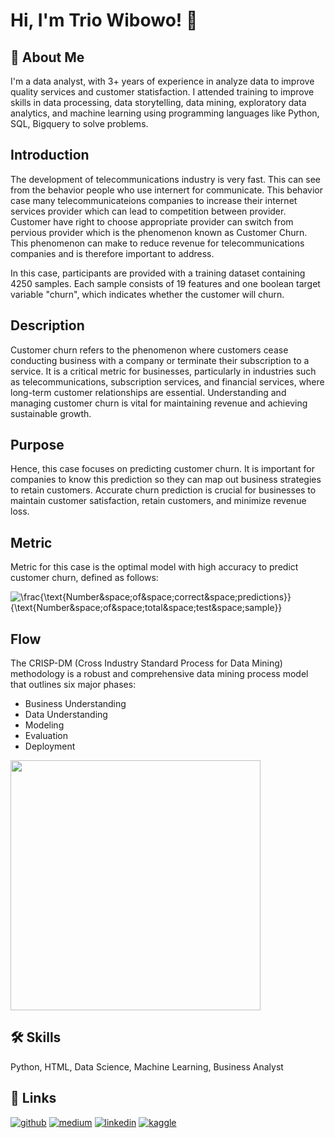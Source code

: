 # Hi, I'm Trio Wibowo! 👋

## 🚀 About Me
I'm a data analyst, with 3+ years of experience in analyze data to improve quality services and customer statisfaction. I attended training to improve skills in data processing, data storytelling, data mining, exploratory data analytics, and machine learning using programming languages like Python, SQL, Bigquery to solve problems.

## Introduction
The development of telecommunications industry is very fast. This can see from the behavior people who use internert for communicate. This behavior case many telecommunicateions companies to increase their internet services provider which can lead to competition between provider. Customer have right to choose appropriate provider can switch from pervious provider which is the phenomenon known as Customer Churn. This phenomenon can make to reduce revenue for telecommunications companies and is therefore important to address.

In this case, participants are provided with a training dataset containing 4250 samples. Each sample consists of 19 features and one boolean target variable "churn", which indicates whether the customer will churn.

## Description
Customer churn refers to the phenomenon where customers cease conducting business with a company or terminate their subscription to a service. It is a critical metric for businesses, particularly in industries such as telecommunications, subscription services, and financial services, where long-term customer relationships are essential. Understanding and managing customer churn is vital for maintaining revenue and achieving sustainable growth.

## Purpose
Hence, this case focuses on predicting customer churn. It is important for companies to know this prediction so they can map out business strategies to retain customers. Accurate churn prediction is crucial for businesses to maintain customer satisfaction, retain customers, and minimize revenue loss.

## Metric
Metric for this case is the optimal model with high accuracy to predict customer churn, defined as follows:

![\frac{\text{Number&space;of&space;correct&space;predictions}}{\text{Number&space;of&space;total&space;test&space;sample}}](https://latex.codecogs.com/svg.image?Accuracy=\frac{\text{Number&space;of&space;correct&space;predictions}}{\text{Number&space;of&space;total&space;test&space;sample}})

## Flow
The CRISP-DM (Cross Industry Standard Process for Data Mining) methodology is a robust and comprehensive data mining process model that outlines six major phases:
- Business Understanding
- Data Understanding
- Modeling
- Evaluation
- Deployment

<img src="https://upload.wikimedia.org/wikipedia/commons/b/b9/CRISP-DM_Process_Diagram.png" width=400px height=400px />

## 🛠 Skills
Python, HTML, Data Science, Machine Learning, Business Analyst

## 🔗 Links
[![github](https://img.shields.io/badge/github-000?style=for-the-badge&logo=github&logoColor=white)](https://github.com/triowibowo21/customer-churn-prediction/blob/master/customer-churn-prediction.ipynb) 
[![medium](https://img.shields.io/badge/medium-000?style=for-the-badge&logo=medium&logoColor=white)](https://triowibowo21.medium.com/customer-churn-prediction-telecommunications-industry-79f5e297f6d7)
[![linkedin](https://img.shields.io/badge/linkedin-0A66C2?style=for-the-badge&logo=linkedin&logoColor=white)](https://www.linkedin.com/posts/triowibowo_customer-churn-prediction-activity-7217887843602378753-dtl2?utm_source=share&utm_medium=member_desktop)
[![kaggle](https://img.shields.io/badge/kaggle-1DA1F2?style=for-the-badge&logo=kaggle&logoColor=white)](https://www.kaggle.com/code/triowibowo28/customer-churn-prediction)

